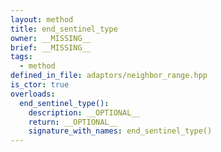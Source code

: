 ```yaml
---
layout: method
title: end_sentinel_type
owner: __MISSING__
brief: __MISSING__
tags:
  - method
defined_in_file: adaptors/neighbor_range.hpp
is_ctor: true
overloads:
  end_sentinel_type():
    description: __OPTIONAL__
    return: __OPTIONAL__
    signature_with_names: end_sentinel_type()
---
```

